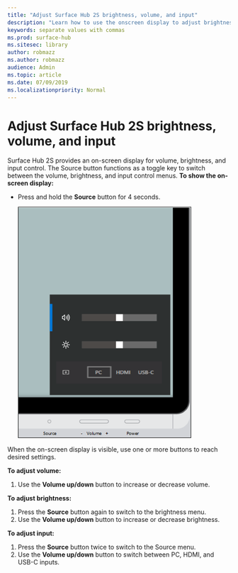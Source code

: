```yaml
---
title: "Adjust Surface Hub 2S brightness, volume, and input"
description: "Learn how to use the onscreen display to adjust brightness and other settings in Surface Hub 2S."
keywords: separate values with commas
ms.prod: surface-hub
ms.sitesec: library
author: robmazz
ms.author: robmazz
audience: Admin
ms.topic: article
ms.date: 07/09/2019
ms.localizationpriority: Normal
---
```

# Adjust Surface Hub 2S brightness, volume, and input
Surface Hub 2S provides an on-screen display for volume, brightness, and input control. The Source button functions as a toggle key to switch between the volume, brightness, and input control menus.
**To show the on-screen display:**

- Press and hold the **Source** button for 4 seconds.

  ![Surface Hub 2S on-screen display](images/sh2-onscreen-display.png)<br>

 When the on-screen display is visible, use one or more buttons to reach desired settings.
 
**To adjust volume:**

1. Use the **Volume up/down** button to increase or decrease volume.

**To adjust brightness:**

1. Press the **Source** button again to switch to the brightness menu.
2. Use the **Volume up/down** button to increase or decrease brightness.

**To adjust input:**

1. Press the **Source** button twice to switch to the Source menu.
2. Use the **Volume up/down** button to switch between PC, HDMI, and USB-C inputs.

 

